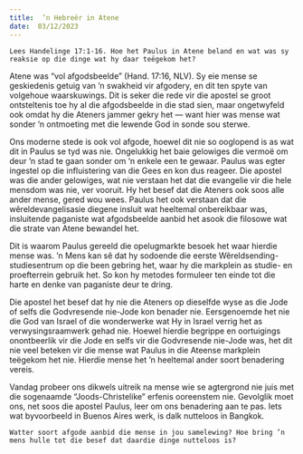 ```yaml
---
title:  ’n Hebreër in Atene
date:  03/12/2023
---
```


`Lees Handelinge 17:1-16. Hoe het Paulus in Atene beland en wat was sy reaksie op die dinge wat hy daar teëgekom het?`

Atene was “vol afgodsbeelde” (Hand. 17:16, NLV). Sy eie mense se geskiedenis getuig van ’n swakheid vir afgodery, en dit ten spyte van volgehoue waarskuwings. Dit is seker die rede vir die apostel se groot ontsteltenis toe hy al die afgodsbeelde in die stad sien, maar ongetwyfeld ook omdat hy die Ateners jammer gekry het — want hier was mense wat sonder ’n ontmoeting met die lewende God in sonde sou sterwe.

Ons moderne stede is ook vol afgode, hoewel dit nie so ooglopend is as wat dit in Paulus se tyd was nie. Ongelukkig het baie gelowiges die vermoë om deur ’n stad te gaan sonder om ‘n enkele een te gewaar. Paulus was egter ingestel op die influistering van die Gees en kon dus reageer. Die apostel was die ander gelowiges, wat nie verstaan het dat die evangelie vir die hele mensdom was nie, ver vooruit. Hy het besef dat die Ateners ook soos alle ander mense, gered wou wees. Paulus het ook verstaan dat die wêreldevangelisasie diegene insluit wat heeltemal onbereikbaar was, insluitende paganiste wat afgodsbeelde aanbid het asook die filosowe wat die strate van Atene bewandel het.

Dit is waarom Paulus gereeld die opelugmarkte besoek het waar hierdie mense was. ’n Mens kan sê dat hy sodoende die eerste Wêreldsending-studiesentrum op die been gebring het, waar hy die markplein as studie- en proefterrein gebruik het. So kon hy metodes formuleer ten einde tot die harte en denke van paganiste deur te dring.

Die apostel het besef dat hy nie die Ateners op dieselfde wyse as die Jode of selfs die Godvresende nie-Jode kon benader nie. Eersgenoemde het nie die God van Israel of die wonderwerke wat Hy in Israel verrig het as verwysingsraamwerk gehad nie. Hoewel hierdie begrippe en oortuigings onontbeerlik vir die Jode en selfs vir die Godvresende nie-Jode was, het dit nie veel beteken vir die mense wat Paulus in die Ateense markplein teëgekom het nie. Hierdie mense het ’n heeltemal ander soort benadering vereis.

Vandag probeer ons dikwels uitreik na mense wie se agtergrond nie juis met die sogenaamde “Joods-Christelike” erfenis ooreenstem nie. Gevolglik moet ons, net soos die apostel Paulus, leer om ons benadering aan te pas. Iets wat byvoorbeeld in Buenos Aires werk, is dalk nutteloos in Bangkok.

`Watter soort afgode aanbid die mense in jou samelewing? Hoe bring ’n mens hulle tot die besef dat daardie dinge nutteloos is?`